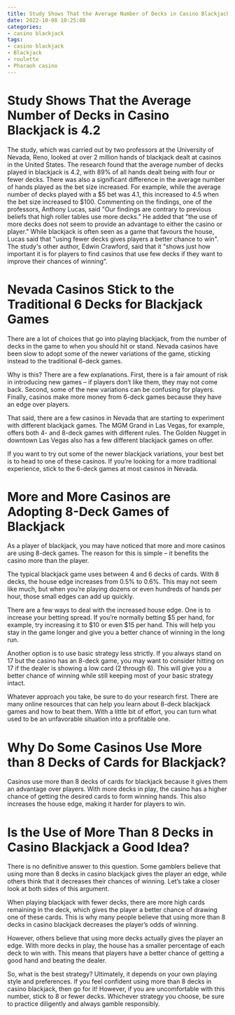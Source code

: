 ```yaml
---
title: Study Shows That the Average Number of Decks in Casino Blackjack is 4.2 
date: 2022-10-08 10:25:08
categories:
- casino blackjack
tags:
- casino blackjack
- Blackjack
- roulette
- Pharaoh casino
---
```



#  Study Shows That the Average Number of Decks in Casino Blackjack is 4.2 
The study, which was carried out by two professors at the University of Nevada, Reno, looked at over 2 million hands of blackjack dealt at casinos in the United States.
The research found that the average number of decks played in blackjack is 4.2, with 89% of all hands dealt being with four or fewer decks.
There was also a significant difference in the average number of hands played as the bet size increased. For example, while the average number of decks played with a $5 bet was 4.1, this increased to 4.5 when the bet size increased to $100.
Commenting on the findings, one of the professors, Anthony Lucas, said "Our findings are contrary to previous beliefs that high roller tables use more decks."
He added that "the use of more decks does not seem to provide an advantage to either the casino or player."
While blackjack is often seen as a game that favours the house, Lucas said that "using fewer decks gives players a better chance to win".
The study's other author, Edwin Crawford, said that it "shows just how important it is for players to find casinos that use few decks if they want to improve their chances of winning".


#  Nevada Casinos Stick to the Traditional 6 Decks for Blackjack Games 

There are a lot of choices that go into playing blackjack, from the number of decks in the game to when you should hit or stand. Nevada casinos have been slow to adopt some of the newer variations of the game, sticking instead to the traditional 6-deck games.

Why is this? There are a few explanations. First, there is a fair amount of risk in introducing new games – if players don’t like them, they may not come back. Second, some of the new variations can be confusing for players. Finally, casinos make more money from 6-deck games because they have an edge over players.

That said, there are a few casinos in Nevada that are starting to experiment with different blackjack games. The MGM Grand in Las Vegas, for example, offers both 4- and 8-deck games with different rules. The Golden Nugget in downtown Las Vegas also has a few different blackjack games on offer.

If you want to try out some of the newer blackjack variations, your best bet is to head to one of these casinos. If you’re looking for a more traditional experience, stick to the 6-deck games at most casinos in Nevada.

#  More and More Casinos are Adopting 8-Deck Games of Blackjack 

As a player of blackjack, you may have noticed that more and more casinos are using 8-deck games. The reason for this is simple – it benefits the casino more than the player.

The typical blackjack game uses between 4 and 6 decks of cards. With 8 decks, the house edge increases from 0.5% to 0.6%. This may not seem like much, but when you’re playing dozens or even hundreds of hands per hour, those small edges can add up quickly.

There are a few ways to deal with the increased house edge. One is to increase your betting spread. If you’re normally betting $5 per hand, for example, try increasing it to $10 or even $15 per hand. This will help you stay in the game longer and give you a better chance of winning in the long run.

Another option is to use basic strategy less strictly. If you always stand on 17 but the casino has an 8-deck game, you may want to consider hitting on 17 if the dealer is showing a low card (2 through 6). This will give you a better chance of winning while still keeping most of your basic strategy intact.

Whatever approach you take, be sure to do your research first. There are many online resources that can help you learn about 8-deck blackjack games and how to beat them. With a little bit of effort, you can turn what used to be an unfavorable situation into a profitable one.

#  Why Do Some Casinos Use More than 8 Decks of Cards for Blackjack? 

Casinos use more than 8 decks of cards for blackjack because it gives them an advantage over players. With more decks in play, the casino has a higher chance of getting the desired cards to form winning hands. This also increases the house edge, making it harder for players to win.

#  Is the Use of More Than 8 Decks in Casino Blackjack a Good Idea?

There is no definitive answer to this question. Some gamblers believe that using more than 8 decks in casino blackjack gives the player an edge, while others think that it decreases their chances of winning. Let’s take a closer look at both sides of this argument.

When playing blackjack with fewer decks, there are more high cards remaining in the deck, which gives the player a better chance of drawing one of these cards. This is why many people believe that using more than 8 decks in casino blackjack decreases the player’s odds of winning.

However, others believe that using more decks actually gives the player an edge. With more decks in play, the house has a smaller percentage of each deck to win with. This means that players have a better chance of getting a good hand and beating the dealer.

So, what is the best strategy? Ultimately, it depends on your own playing style and preferences. If you feel confident using more than 8 decks in casino blackjack, then go for it! However, if you are uncomfortable with this number, stick to 8 or fewer decks. Whichever strategy you choose, be sure to practice diligently and always gamble responsibly.